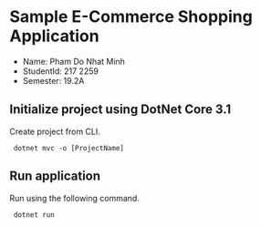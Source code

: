 
# Sample E-Commerce Shopping Application

- Name: Pham Do Nhat Minh
- StudentId: 217 2259
- Semester: 19.2A

## Initialize project using DotNet Core 3.1

Create project from CLI.

<code> dotnet mvc -o [ProjectName] </code>

## Run application

Run using the following command.

<code> dotnet run </code>